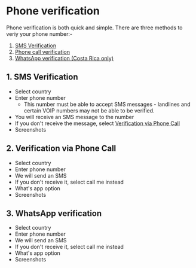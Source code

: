 # Phone verification

Phone verification is both quick and simple. There are three methods to veriy your phone number:-

1. [SMS Verification](phone-verification.md#id-1.-sms-verification)
2. [Phone call verification](phone-verification.md#id-2.-verification-via-phone-call)
3. [WhatsApp verification (Costa Rica only)](phone-verification.md#id-3.-whatsapp-verification)



## 1. SMS Verification

* Select country
* Enter phone number
  * This number must be able to accept SMS messages - landlines and certain VOIP numbers may not be able to be verified.
* You will receive an SMS message to the number
* If you don't receive the message, select [Verification via Phone Call](../../../../en/how-to-get-verified/verification-basics/2.-limited/phone-verification.md)
* Screenshots

## 2. Verification via Phone Call&#x20;

* Select country
* Enter phone number
* We will send an SMS
* If you don't receive it, select call me instead
* What's app option
* Screenshots

## 3. WhatsApp verification

* Select country
* Enter phone number
* We will send an SMS
* If you don't receive it, select call me instead
* What's app option
* Screenshots



